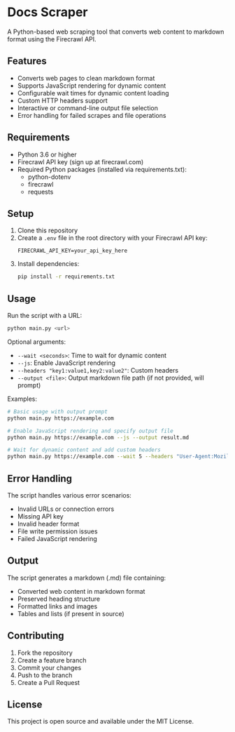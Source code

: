 # Docs Scraper

A Python-based web scraping tool that converts web content to markdown format using the Firecrawl API.

## Features
- Converts web pages to clean markdown format
- Supports JavaScript rendering for dynamic content
- Configurable wait times for dynamic content loading
- Custom HTTP headers support
- Interactive or command-line output file selection
- Error handling for failed scrapes and file operations

## Requirements
- Python 3.6 or higher
- Firecrawl API key (sign up at firecrawl.com)
- Required Python packages (installed via requirements.txt):
  - python-dotenv
  - firecrawl
  - requests

## Setup

1. Clone this repository
2. Create a `.env` file in the root directory with your Firecrawl API key:
   ```
   FIRECRAWL_API_KEY=your_api_key_here
   ```
3. Install dependencies:
   ```bash
   pip install -r requirements.txt
   ```

## Usage

Run the script with a URL:
```bash
python main.py <url>
```

Optional arguments:
- `--wait <seconds>`: Time to wait for dynamic content
- `--js`: Enable JavaScript rendering
- `--headers "key1:value1,key2:value2"`: Custom headers
- `--output <file>`: Output markdown file path (if not provided, will prompt)

Examples:
```bash
# Basic usage with output prompt
python main.py https://example.com

# Enable JavaScript rendering and specify output file
python main.py https://example.com --js --output result.md

# Wait for dynamic content and add custom headers
python main.py https://example.com --wait 5 --headers "User-Agent:Mozilla/5.0"
```

## Error Handling
The script handles various error scenarios:
- Invalid URLs or connection errors
- Missing API key
- Invalid header format
- File write permission issues
- Failed JavaScript rendering

## Output
The script generates a markdown (.md) file containing:
- Converted web content in markdown format
- Preserved heading structure
- Formatted links and images
- Tables and lists (if present in source)

## Contributing
1. Fork the repository
2. Create a feature branch
3. Commit your changes
4. Push to the branch
5. Create a Pull Request

## License
This project is open source and available under the MIT License.